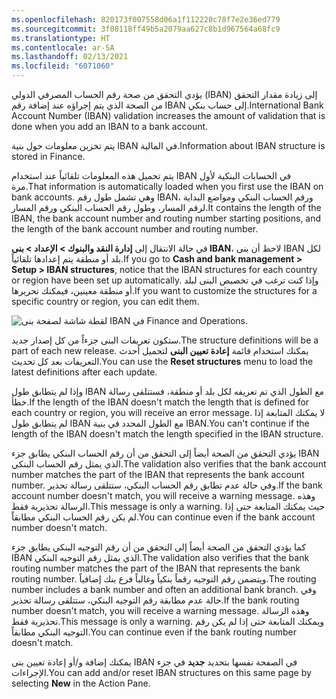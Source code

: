 ```yaml
---
ms.openlocfilehash: 820173f007558d06a1f112220c78f7e2e36ed779
ms.sourcegitcommit: 3f08118ff49b5a2079aa627c8b1d967564a68fc9
ms.translationtype: HT
ms.contentlocale: ar-SA
ms.lasthandoff: 02/13/2021
ms.locfileid: "6071060"
---
```

<span data-ttu-id="9b3e9-101">يؤدي التحقق من صحة رقم الحساب المصرفي الدولي (IBAN) إلى زيادة مقدار التحقق من الصحة الذي يتم إجراؤه عند إضافة رقم IBAN إلى حساب بنكي.</span><span class="sxs-lookup"><span data-stu-id="9b3e9-101">International Bank Account Number (IBAN) validation increases the amount of validation that is done when you add an IBAN to a bank account.</span></span>

<span data-ttu-id="9b3e9-102">يتم تخزين معلومات حول بنية IBAN في المالية.</span><span class="sxs-lookup"><span data-stu-id="9b3e9-102">Information about IBAN structure is stored in Finance.</span></span> 

<span data-ttu-id="9b3e9-103">يتم تحميل هذه المعلومات تلقائياً عند استخدام IBAN في الحسابات البنكية لأول مرة.</span><span class="sxs-lookup"><span data-stu-id="9b3e9-103">That information is automatically loaded when you first use the IBAN on bank accounts.</span></span> <span data-ttu-id="9b3e9-104">وهي تشمل طول رقم IBAN، ورقم الحساب البنكي ومواضع البداية لرقم المسار، وطول رقم الحساب البنكي ورقم المسار.</span><span class="sxs-lookup"><span data-stu-id="9b3e9-104">It contains the length of the IBAN, the bank account number and routing number starting positions, and the length of the bank account number and routing number.</span></span>

<span data-ttu-id="9b3e9-105">في حالة الانتقال إلى **إدارة النقد والبنوك > الإعداد > بنى IBAN**، لاحظ أن بنى IBAN لكل بلد أو منطقة يتم إعدادها تلقائياً.</span><span class="sxs-lookup"><span data-stu-id="9b3e9-105">If you go to **Cash and bank management > Setup > IBAN structures**, notice that the IBAN structures for each country or region have been set up automatically.</span></span> <span data-ttu-id="9b3e9-106">وإذا كنت ترغب في تخصيص البنى لبلد أو منطقة معينين، فيمكنك تحريرها.</span><span class="sxs-lookup"><span data-stu-id="9b3e9-106">If you want to customize the structures for a specific country or region, you can edit them.</span></span>
 
![لقطة شاشة لصفحة بنى IBAN في Finance and Operations.](../media/iban-structures.png)


<span data-ttu-id="9b3e9-108">ستكون تعريفات البنى جزءاً من كل إصدار جديد.</span><span class="sxs-lookup"><span data-stu-id="9b3e9-108">The structure definitions will be a part of each new release.</span></span> <span data-ttu-id="9b3e9-109">يمكنك استخدام قائمة **إعادة تعيين البنى** لتحميل أحدث التعريفات بعد كل تحديث.</span><span class="sxs-lookup"><span data-stu-id="9b3e9-109">You can use the **Reset structures** menu to load the latest definitions after each update.</span></span>

<span data-ttu-id="9b3e9-110">وإذا لم يتطابق طول IBAN مع الطول الذي تم تعريفه لكل بلد أو منطقة، فستتلقى رسالة خطأ.</span><span class="sxs-lookup"><span data-stu-id="9b3e9-110">If the length of the IBAN doesn't match the length that is defined for each country or region, you will receive an error message.</span></span> <span data-ttu-id="9b3e9-111">لا يمكنك المتابعة إذا لم يتطابق طول IBAN مع الطول المحدد في بنية IBAN.</span><span class="sxs-lookup"><span data-stu-id="9b3e9-111">You can't continue if the length of the IBAN doesn't match the length specified in the IBAN structure.</span></span>

<span data-ttu-id="9b3e9-112">يؤدي التحقق من الصحة أيضاً إلى التحقق من أن رقم الحساب البنكي يطابق جزء IBAN الذي يمثل رقم الحساب البنكي.</span><span class="sxs-lookup"><span data-stu-id="9b3e9-112">The validation also verifies that the bank account number matches the part of the IBAN that represents the bank account number.</span></span> <span data-ttu-id="9b3e9-113">وفي حالة عدم تطابق رقم الحساب البنكي، ستتلقى رسالة تحذير.</span><span class="sxs-lookup"><span data-stu-id="9b3e9-113">If the bank account number doesn't match, you will receive a warning message.</span></span> <span data-ttu-id="9b3e9-114">وهذه الرسالة تحذيرية فقط.</span><span class="sxs-lookup"><span data-stu-id="9b3e9-114">This message is only a warning.</span></span> <span data-ttu-id="9b3e9-115">حيث يمكنك المتابعة حتى إذا لم يكن رقم الحساب البنكي مطابقاً.</span><span class="sxs-lookup"><span data-stu-id="9b3e9-115">You can continue even if the bank account number doesn't match.</span></span>

<span data-ttu-id="9b3e9-116">كما يؤدي التحقق من الصحة أيضاً إلى التحقق من أن رقم التوجيه البنكي يطابق جزء IBAN الذي يمثل رقم التوجيه البنكي.</span><span class="sxs-lookup"><span data-stu-id="9b3e9-116">The validation also verifies that the bank routing number matches the part of the IBAN that represents the bank routing number.</span></span> <span data-ttu-id="9b3e9-117">ويتضمن رقم التوجيه رقماً بنكياً وغالباً فرع بنك إضافياً.</span><span class="sxs-lookup"><span data-stu-id="9b3e9-117">The routing number includes a bank number and often an additional bank branch.</span></span> <span data-ttu-id="9b3e9-118">وفي حالة عدم مطابقة رقم التوجيه البنكي، ستتلقى رسالة تحذير.</span><span class="sxs-lookup"><span data-stu-id="9b3e9-118">If the bank routing number doesn't match, you will receive a warning message.</span></span> <span data-ttu-id="9b3e9-119">وهذه الرسالة تحذيرية فقط.</span><span class="sxs-lookup"><span data-stu-id="9b3e9-119">This message is only a warning.</span></span> <span data-ttu-id="9b3e9-120">ويمكنك المتابعة حتى إذا لم يكن رقم التوجيه البنكي مطابقاً.</span><span class="sxs-lookup"><span data-stu-id="9b3e9-120">You can continue even if the bank routing number doesn't match.</span></span>

<span data-ttu-id="9b3e9-121">يمكنك إضافة و/أو إعادة تعيين بنى IBAN في الصفحة نفسها بتحديد **جديد** في جزء الإجراءات.</span><span class="sxs-lookup"><span data-stu-id="9b3e9-121">You can add and/or reset IBAN structures on this same page by selecting **New** in the Action Pane.</span></span>



